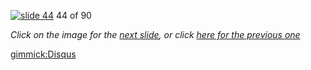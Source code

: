[![slide 44](https://dl.dropboxusercontent.com/u/2977490/presentations/cookbook/img44.jpg)](45.md)
44 of 90

_Click on the image for the [next slide](45.md), or click [here for the previous one](43.md)_

[gimmick:Disqus](theodox-github)